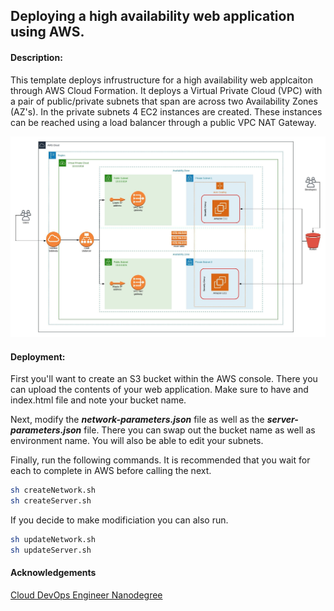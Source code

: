 <h2>
  Deploying a high availability web application using AWS.
</h2>



<h4>
  Description:
</h4>

This template deploys infrustructure for a high availability web applcaiton through AWS Cloud Formation. It deploys a Virtual Private Cloud (VPC) with a pair of public/private subnets that span are across two Availability Zones (AZ's). In the private subnets 4 EC2 instances are created. These instances can be reached using a load balancer through a public VPC NAT Gateway. 



<img src="/Diagram/Blank Diagram.jpeg" alt="Blank Diagram" style="zoom:100%;" />





<h4>
  Deployment:
</h4>

First you'll want to create an S3 bucket within the AWS console. There you can upload the contents of your web application. Make sure to have and index.html file and note your bucket name.

Next, modify the ***network-parameters.json*** file as well as the ***server-parameters.json*** file. There you can swap out the bucket name as well as environment name. You will also be able to edit your subnets. 

Finally, run the following commands. It is recommended that you wait for each to complete in AWS before calling the next.

```bash
sh createNetwork.sh
sh createServer.sh
```

If you decide to make modificiation you can also run.

```bash
sh updateNetwork.sh
sh updateServer.sh
```



<h4>
  Acknowledgements
</h4>

[Cloud DevOps Engineer Nanodegree](https://www.udacity.com/course/cloud-dev-ops-nanodegree)


